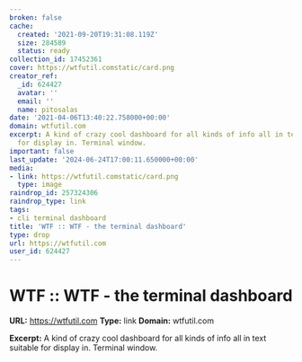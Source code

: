 ```yaml
---
broken: false
cache:
  created: '2021-09-20T19:31:08.119Z'
  size: 284589
  status: ready
collection_id: 17452361
cover: https://wtfutil.comstatic/card.png
creator_ref:
  _id: 624427
  avatar: ''
  email: ''
  name: pitosalas
date: '2021-04-06T13:40:22.758000+00:00'
domain: wtfutil.com
excerpt: A kind of crazy cool dashboard for all kinds of info all in text suitable
  for display in. Terminal window.
important: false
last_update: '2024-06-24T17:00:11.650000+00:00'
media:
- link: https://wtfutil.comstatic/card.png
  type: image
raindrop_id: 257324306
raindrop_type: link
tags:
- cli terminal dashboard
title: 'WTF :: WTF - the terminal dashboard'
type: drop
url: https://wtfutil.com
user_id: 624427
---
```


# WTF :: WTF - the terminal dashboard

**URL:** https://wtfutil.com
**Type:** link
**Domain:** wtfutil.com

**Excerpt:** A kind of crazy cool dashboard for all kinds of info all in text suitable for display in. Terminal window.
